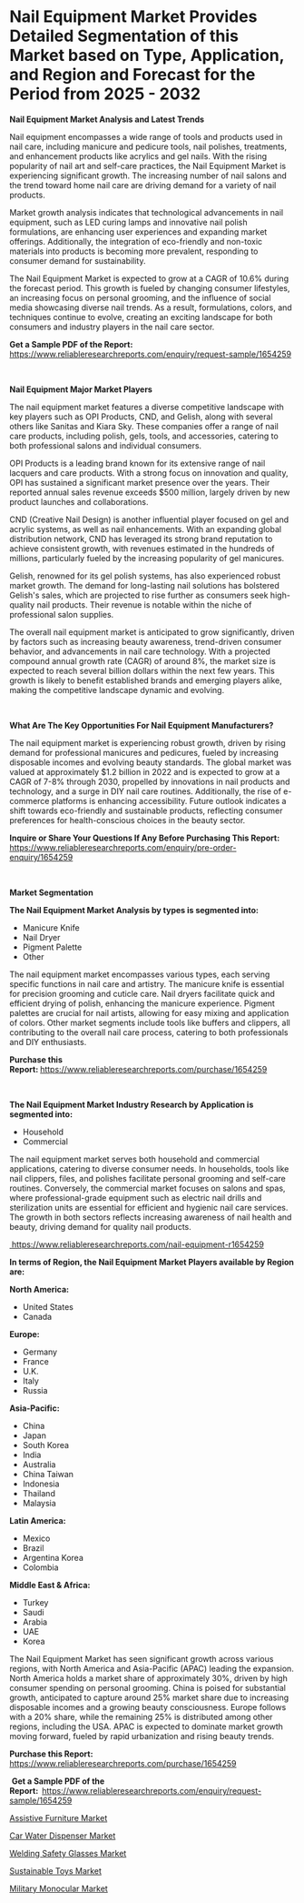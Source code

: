 <p><h1>Nail Equipment Market Provides Detailed Segmentation of this Market based on Type, Application, and Region and Forecast for the Period from 2025 - 2032</h1></p><p><strong>Nail Equipment Market Analysis and Latest Trends</strong></p>
<p><p>Nail equipment encompasses a wide range of tools and products used in nail care, including manicure and pedicure tools, nail polishes, treatments, and enhancement products like acrylics and gel nails. With the rising popularity of nail art and self-care practices, the Nail Equipment Market is experiencing significant growth. The increasing number of nail salons and the trend toward home nail care are driving demand for a variety of nail products.</p><p>Market growth analysis indicates that technological advancements in nail equipment, such as LED curing lamps and innovative nail polish formulations, are enhancing user experiences and expanding market offerings. Additionally, the integration of eco-friendly and non-toxic materials into products is becoming more prevalent, responding to consumer demand for sustainability.</p><p>The Nail Equipment Market is expected to grow at a CAGR of 10.6% during the forecast period. This growth is fueled by changing consumer lifestyles, an increasing focus on personal grooming, and the influence of social media showcasing diverse nail trends. As a result, formulations, colors, and techniques continue to evolve, creating an exciting landscape for both consumers and industry players in the nail care sector.</p></p>
<p><strong>Get a Sample PDF of the Report:&nbsp;</strong> <a href="https://www.reliableresearchreports.com/enquiry/request-sample/1654259?utm_campaign=83&utm_medium=2&utm_source=Github&utm_content=ia&utm_term=08022025&utm_id=nail-equipment">https://www.reliableresearchreports.com/enquiry/request-sample/1654259</a></p>
<p>&nbsp;</p>
<p><strong>Nail Equipment Major Market Players</strong></p>
<p><p>The nail equipment market features a diverse competitive landscape with key players such as OPI Products, CND, and Gelish, along with several others like Sanitas and Kiara Sky. These companies offer a range of nail care products, including polish, gels, tools, and accessories, catering to both professional salons and individual consumers.</p><p>OPI Products is a leading brand known for its extensive range of nail lacquers and care products. With a strong focus on innovation and quality, OPI has sustained a significant market presence over the years. Their reported annual sales revenue exceeds $500 million, largely driven by new product launches and collaborations.</p><p>CND (Creative Nail Design) is another influential player focused on gel and acrylic systems, as well as nail enhancements. With an expanding global distribution network, CND has leveraged its strong brand reputation to achieve consistent growth, with revenues estimated in the hundreds of millions, particularly fueled by the increasing popularity of gel manicures.</p><p>Gelish, renowned for its gel polish systems, has also experienced robust market growth. The demand for long-lasting nail solutions has bolstered Gelish's sales, which are projected to rise further as consumers seek high-quality nail products. Their revenue is notable within the niche of professional salon supplies.</p><p>The overall nail equipment market is anticipated to grow significantly, driven by factors such as increasing beauty awareness, trend-driven consumer behavior, and advancements in nail care technology. With a projected compound annual growth rate (CAGR) of around 8%, the market size is expected to reach several billion dollars within the next few years. This growth is likely to benefit established brands and emerging players alike, making the competitive landscape dynamic and evolving.</p></p>
<p>&nbsp;</p>
<p><strong>What Are The Key Opportunities For Nail Equipment Manufacturers?</strong></p>
<p><p>The nail equipment market is experiencing robust growth, driven by rising demand for professional manicures and pedicures, fueled by increasing disposable incomes and evolving beauty standards. The global market was valued at approximately $1.2 billion in 2022 and is expected to grow at a CAGR of 7-8% through 2030, propelled by innovations in nail products and technology, and a surge in DIY nail care routines. Additionally, the rise of e-commerce platforms is enhancing accessibility. Future outlook indicates a shift towards eco-friendly and sustainable products, reflecting consumer preferences for health-conscious choices in the beauty sector.</p></p>
<p><strong>Inquire or Share Your Questions If Any Before Purchasing This Report:</strong> <a href="https://www.reliableresearchreports.com/enquiry/pre-order-enquiry/1654259?utm_campaign=83&utm_medium=2&utm_source=Github&utm_content=ia&utm_term=08022025&utm_id=nail-equipment">https://www.reliableresearchreports.com/enquiry/pre-order-enquiry/1654259</a></p>
<p>&nbsp;</p>
<p><strong>Market Segmentation</strong></p>
<p><strong>The Nail Equipment Market Analysis by types is segmented into:</strong></p>
<p><ul><li>Manicure Knife</li><li>Nail Dryer</li><li>Pigment Palette</li><li>Other</li></ul></p>
<p><p>The nail equipment market encompasses various types, each serving specific functions in nail care and artistry. The manicure knife is essential for precision grooming and cuticle care. Nail dryers facilitate quick and efficient drying of polish, enhancing the manicure experience. Pigment palettes are crucial for nail artists, allowing for easy mixing and application of colors. Other market segments include tools like buffers and clippers, all contributing to the overall nail care process, catering to both professionals and DIY enthusiasts.</p></p>
<p><strong>Purchase this Report:&nbsp;</strong><a href="https://www.reliableresearchreports.com/purchase/1654259?utm_campaign=83&utm_medium=2&utm_source=Github&utm_content=ia&utm_term=08022025&utm_id=nail-equipment">https://www.reliableresearchreports.com/purchase/1654259</a></p>
<p>&nbsp;</p>
<p><strong>The Nail Equipment Market Industry Research by Application is segmented into:</strong></p>
<p><ul><li>Household</li><li>Commercial</li></ul></p>
<p><p>The nail equipment market serves both household and commercial applications, catering to diverse consumer needs. In households, tools like nail clippers, files, and polishes facilitate personal grooming and self-care routines. Conversely, the commercial market focuses on salons and spas, where professional-grade equipment such as electric nail drills and sterilization units are essential for efficient and hygienic nail care services. The growth in both sectors reflects increasing awareness of nail health and beauty, driving demand for quality nail products.</p></p>
<p><a href="https://www.reliableresearchreports.com/nail-equipment-r1654259?utm_campaign=83&utm_medium=2&utm_source=Github&utm_content=ia&utm_term=08022025&utm_id=nail-equipment">&nbsp;https://www.reliableresearchreports.com/nail-equipment-r1654259</a></p>
<p><strong>In terms of Region, the Nail Equipment Market Players available by Region are:</strong></p>
<p>
    <p> <strong> North America: </strong>
        <ul>
            <li>United States</li>
            <li>Canada</li>
        </ul>
        </p> 
    <p> <strong> Europe: </strong>
        <ul>
            <li>Germany</li>
            <li>France</li>
            <li>U.K.</li>
            <li>Italy</li>
            <li>Russia</li>
        </ul>
        </p> 
    <p> <strong> Asia-Pacific: </strong>
        <ul>
            <li>China</li>
            <li>Japan</li>
            <li>South Korea</li>
            <li>India</li>
            <li>Australia</li>
            <li>China Taiwan</li>
            <li>Indonesia</li>
            <li>Thailand</li>
            <li>Malaysia</li>
        </ul>
        </p> 
    <p> <strong> Latin America: </strong>
        <ul>
            <li>Mexico</li>
            <li>Brazil</li>
            <li>Argentina Korea</li>
            <li>Colombia</li>
        </ul>
        </p> 
    <p> <strong> Middle East & Africa: </strong>
        <ul>
            <li>Turkey</li>
            <li>Saudi</li>
            <li>Arabia</li>
            <li>UAE</li>
            <li>Korea</li>
        </ul>
    </p>
    </p>
<p><p>The Nail Equipment Market has seen significant growth across various regions, with North America and Asia-Pacific (APAC) leading the expansion. North America holds a market share of approximately 30%, driven by high consumer spending on personal grooming. China is poised for substantial growth, anticipated to capture around 25% market share due to increasing disposable incomes and a growing beauty consciousness. Europe follows with a 20% share, while the remaining 25% is distributed among other regions, including the USA. APAC is expected to dominate market growth moving forward, fueled by rapid urbanization and rising beauty trends.</p></p>
<p><strong>Purchase this Report: </strong><a href="https://www.reliableresearchreports.com/purchase/1654259?utm_campaign=83&utm_medium=2&utm_source=Github&utm_content=ia&utm_term=08022025&utm_id=nail-equipment">https://www.reliableresearchreports.com/purchase/1654259</a></p>
<p>&nbsp;<strong>Get a Sample PDF of the Report:&nbsp;&nbsp;</strong><a href="https://www.reliableresearchreports.com/enquiry/request-sample/1654259?utm_campaign=83&utm_medium=2&utm_source=Github&utm_content=ia&utm_term=08022025&utm_id=nail-equipment">https://www.reliableresearchreports.com/enquiry/request-sample/1654259</a></p>
<p><strong></strong></p>
<p><p><a href="https://github.com/kaddahblejc/Market-Research-Report-List-1/blob/main/assistive-furniture-market.md?utm_campaign=83&utm_medium=2&utm_source=Github&utm_content=ia&utm_term=08022025&utm_id=nail-equipment">Assistive Furniture Market</a></p><p><a href="https://github.com/fatumobinnu/Market-Research-Report-List-1/blob/main/car-water-dispenser-market.md?utm_campaign=83&utm_medium=2&utm_source=Github&utm_content=ia&utm_term=08022025&utm_id=nail-equipment">Car Water Dispenser Market</a></p><p><a href="https://github.com/chkrselia/Market-Research-Report-List-1/blob/main/welding-safety-glasses-market.md?utm_campaign=83&utm_medium=2&utm_source=Github&utm_content=ia&utm_term=08022025&utm_id=nail-equipment">Welding Safety Glasses Market</a></p><p><a href="https://github.com/gyenesephacy/Market-Research-Report-List-1/blob/main/sustainable-toys-market.md?utm_campaign=83&utm_medium=2&utm_source=Github&utm_content=ia&utm_term=08022025&utm_id=nail-equipment">Sustainable Toys Market</a></p><p><a href="https://github.com/pidlisseas/Market-Research-Report-List-1/blob/main/military-monocular-market.md?utm_campaign=83&utm_medium=2&utm_source=Github&utm_content=ia&utm_term=08022025&utm_id=nail-equipment">Military Monocular Market</a></p></p>